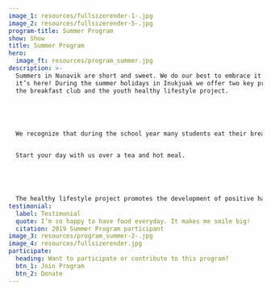 ```yaml
---
image_1: resources/fullsizerender-1-.jpg
image_2: resources/fullsizerender-5-.jpg
program-title: Summer Program
show: Show
title: Summer Program
hero:
  image_ft: resources/program_summer.jpg
description: >-
  Summers in Nunavik are short and sweet. We do our best to embrace it while
  it’s here! During the summer holidays in Inukjuak we offer two key programs,
  the breakfast club and the youth healthy lifestyle project. 


   


  We recognize that during the school year many students eat their breakfasts at school, and as a result during the summer months there is a gap in food support. The breakfast club was created to address this need offering hot breakfast daily from 9-11am to all community members.


  Start your day with us over a tea and hot meal.


   


  The healthy lifestyle project promotes the development of positive habits among Inukjuammiut youth. We offer teens regular weekly activities and healthy snacks throughout the summer months. Activities include sports, cooking, gardening and going on the land. If you’d like to participate follow our facebook page to stay up to date on the details of when each activity will take place.
testimonial:
  label: Testimonial
  quote: I’m so happy to have food everyday. It makes me smile big!
  citation: 2019 Summer Program participant
image_3: resources/program_summer-2-.jpg
image_4: resources/fullsizerender.jpg
participate:
  heading: Want to participate or contribute to this program?
  btn_1: Join Program
  btn_2: Donate
---
```

